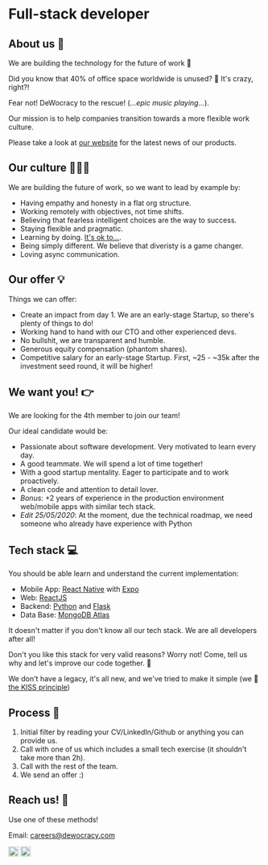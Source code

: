 # Full-stack developer

## About us 💜

We are building the technology for the future of work 💫

Did you know that 40% of office space worldwide is unused? 🤯 It's crazy, right?!

Fear not! DeWocracy to the rescue! (_...epic music playing..._).

Our mission is to help companies transition towards a more flexible work culture.

Please take a look at [our website](https://dewocracy.com) for the latest news of our products.

## Our culture 👩🏽‍🎤

We are building the future of work, so we want to lead by example by:

- Having empathy and honesty in a flat org structure.
- Working remotely with objectives, not time shifts.
- Believing that fearless intelligent choices are the way to success.
- Staying flexible and pragmatic.
- Learning by doing. [It's ok to...](https://govdesign.tumblr.com/post/144909646023/its-ok-to).
- Being simply different. We believe that diveristy is a game changer.
- Loving async communication.

## Our offer 💡

Things we can offer:

- Create an impact from day 1. We are an early-stage Startup, so there's plenty of things to do!
- Working hand to hand with our CTO and other experienced devs.
- No bullshit, we are transparent and humble.
- Generous equity compensation (phantom shares).
- Competitive salary for an early-stage Startup. First, ~25 - ~35k after the investment seed round, it will be higher!


## We want you! 👉

We are looking for the 4th member to join our team!

Our ideal candidate would be:

- Passionate about software development. Very motivated to learn every day.
- A good teammate. We will spend a lot of time together!
- With a good startup mentality. Eager to participate and to work proactively.
- A clean code and attention to detail lover.
- _Bonus_: +2 years of experience in the production environment web/mobile apps with similar tech stack.
- _Edit 25/05/2020_: At the moment, due the technical roadmap, we need someone who already have experience with Python


## Tech stack 💻

You should be able learn and understand the current implementation:

- Mobile App: [React Native](https://reactnative.dev/) with [Expo](https://expo.io/)
- Web: [ReactJS](https://reactjs.org/)
- Backend: [Python](https://www.python.org/) and [Flask](https://flask.palletsprojects.com/en/1.1.x/) 
- Data Base: [MongoDB Atlas](https://www.mongodb.com)

It doesn't matter if you don't know all our tech stack. We are all developers after all!

Don't you like this stack for very valid reasons? Worry not! Come, tell us why and let's improve our code together. 🤝

We don't have a legacy, it's all new, and we've tried to make it simple (we 💚 [the KISS principle](https://en.wikipedia.org/wiki/KISS_principle))

## Process 🏁

1. Initial filter by reading your CV/LinkedIn/Github or anything you can provide us.
2. Call with one of us which includes a small tech exercise (it shouldn't take more than 2h).
3. Call with the rest of the team.
4. We send an offer :)

## Reach us! 💌

Use one of these methods!

Email: careers@dewocracy.com

<a href="https://www.linkedin.com/company/dewocracy/" target="_blank"><img src="https://cdn3.iconfinder.com/data/icons/social-media-2169/24/social_media_social_media_logo_likedin-512.png" alt="linkedin" width="20"/></a>  <a href="https://twitter.com/de_wocracy" target="_blank"><img src="https://cdn2.iconfinder.com/data/icons/social-media-2285/512/1_Twitter3_colored_svg-512.png" alt="twitter" width="20"/></a>
